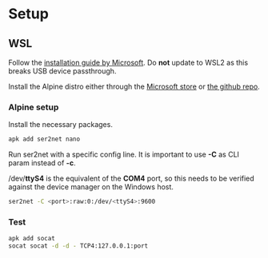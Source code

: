 ﻿# Setup

## WSL

Follow the [installation guide by Microsoft](https://docs.microsoft.com/en-us/windows/wsl/install-win10). Do __not__ update to WSL2 as this breaks USB device passthrough.

Install the Alpine distro either through the [Microsoft store](https://www.microsoft.com/fr-be/p/alpine-wsl/9p804crf0395?rtc=1&activetab=pivot:overviewtab) or [the github repo](https://github.com/yuk7/AlpineWSL).

### Alpine setup

Install the necessary packages.
```bash
apk add ser2net nano
```

Run ser2net with a specific config line. It is important to use **-C** as CLI param instead of **-c**.

/dev/**ttyS4** is the equivalent of the **COM4** port, so this needs to be verified against the device manager on the Windows host.
```bash
ser2net -C <port>:raw:0:/dev/<ttyS4>:9600
```

### Test

```bash
apk add socat
socat socat -d -d - TCP4:127.0.0.1:port
```

